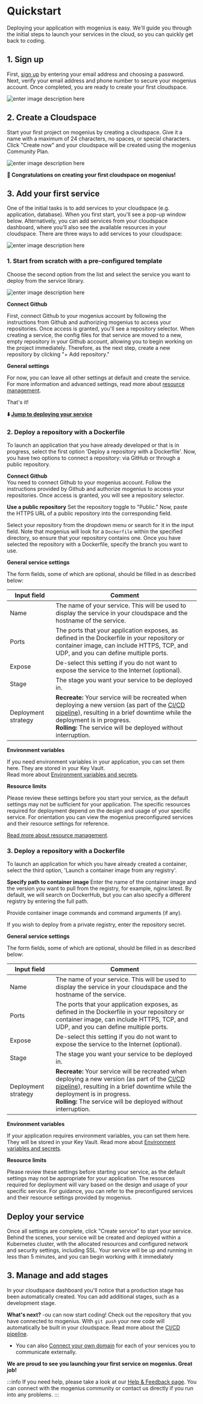 ﻿---
sidebar_position: 1
---

# Quickstart
Deploying your application with mogenius is easy. We'll guide you through the initial steps to launch your services in the cloud, so you can quickly get back to coding.

## 1. Sign up​
First, [sign up](https://studio.mogenius.com/user/registration) by entering your email address and choosing a password. Next, verify your email address and phone number to secure your mogenius account. Once completed, you are ready to create your first cloudspace.

![enter image description here](https://api.mogenius.com/file/id/48f657d6-2032-4b79-95f5-2f15f02e7e4e)
## 2. Create a Cloudspace

Start your first project on mogenius by creating a cloudspace. Give it a name with a maximum of 24 characters, no spaces, or special characters. Click "Create now" and your cloudspace will be created using the mogenius Community Plan. 

![enter image description here](https://api.mogenius.com/file/id/d9210359-7406-42f4-8d8f-854205294ce8)


**🥳 Congratulations on creating your first cloudspace on mogenius!**


## 3. Add your first service

One of the initial tasks is to add services to your cloudspace (e.g. application, database). When you first start, you'll see a pop-up window below. Alternatively, you can add services from your cloudspace dashboard, where you'll also see the available resources in your cloudspace. There are three ways to add services to your cloudspace:

![enter image description here](https://api.mogenius.com/file/id/1d25d25c-2715-4a3e-8201-ec8ceac94cef)

### 1. Start from scratch with a pre-configured template

Choose the second option from the list and select the service you want to deploy from the service library.

![enter image description here](https://api.mogenius.com/file/id/d5662765-de9b-4164-8f55-73e11d424be4)

**Connect Github**

First, connect Github to your mogenius account by following the instructions from Github and authorizing mogenius to access your repositories. Once access is granted, you'll see a repository selector. When creating a service, the config files for that service are moved to a new, empty repository in your Github account, allowing you to begin working on the project immediately. Therefore, as the next step, create a new repository by clicking "+ Add repository."

**General settings**

For now, you can leave all other settings at default and create the service. For more information and advanced settings, read more about [resource management](./../cloud-management/resource-management.md).

That's it!

**⬇️ [Jump to deploying your service](#deploy-your-service)**

### 2. Deploy a repository with a Dockerfile
To launch an application that you have already developed or that is in progress, select the first option 'Deploy a repository with a Dockerfile'. Now, you have two options to connect a repository: via GitHub or through a public repository.

**Connect Github**  
 You need to connect Github to your mogenius account. Follow the instructions provided by Github and authorize mogenius to access your repositories. Once access is granted, you will see a repository selector.

**Use a public repository**
Set the repository toggle to "Public." Now, paste the HTTPS URL of a public repository into the corresponding field.

Select your repository from the dropdown menu or search for it in the input field. Note that mogenius will look for a `Dockerfile` within the specified directory, so ensure that your repository contains one. Once you have selected the repository with a Dockerfile, specify the branch you want to use.

**General service settings**

The form fields, some of which are optional, should be filled in as described below:  

| Input field | Comment |
|---|---|
|Name|The name of your service. This will be used to display the service in your cloudspace and the hostname of the service. |
|Ports| The ports that your application exposes, as defined in the Dockerfile in your repository or container image, can include HTTPS, TCP, and UDP, and you can define multiple ports.|
|Expose| De-select this setting if you do not want to expose the service to the Internet (optional). |
|Stage| The stage you want your service to be deployed in. |
|Deployment strategy| **Recreate:** Your service will be recreated when deploying a new version (as part of the [CI/CD pipeline](./../development/cicd-pipeline.md)), resulting in a brief downtime while the deployment is in progress. <br />**Rolling:**  The service will be deployed without interruption.

**Environment variables**

If you need environment variables in your application, you can set them here. They are stored in your Key Vault.  
Read more about [Environment variables and secrets](../development/environment-variables-and-secrets.md).

**Resource limits**

Please review these settings before you start your service, as the default settings may not be sufficient for your application. The specific resources required for deployment depend on the design and usage of your specific service. For orientation you can view the mogenius preconfigured services and their resource settings for reference.

[Read more about resource management](./../cloud-management/resource-management.md).

### 3. Deploy a repository with a Dockerfile
To launch an application for which you have already created a container, select the third option, 'Launch a container image from any registry'.

**Specify path to container image**
Enter the name of the container image and the version you want to pull from the registry, for example, nginx:latest. By default, we will search on DockerHub, but you can also specify a different registry by entering the full path.

Provide container image commands and command arguments (if any).

If you wish to deploy from a private registry, enter the repository secret.

**General service settings**

The form fields, some of which are optional, should be filled in as described below:  

| Input field | Comment |
|---|---|
|Name|The name of your service. This will be used to display the service in your cloudspace and the hostname of the service. |
|Ports| The ports that your application exposes, as defined in the Dockerfile in your repository or container image, can include HTTPS, TCP, and UDP, and you can define multiple ports.|
|Expose| De-select this setting if you do not want to expose the service to the Internet (optional). |
|Stage| The stage you want your service to be deployed in. |
|Deployment strategy| **Recreate:** Your service will be recreated when deploying a new version (as part of the [CI/CD pipeline](./../development/cicd-pipeline.md)), resulting in a brief downtime while the deployment is in progress. <br />**Rolling:**  The service will be deployed without interruption.

**Environment variables**

If your application requires environment variables, you can set them here. They will be stored in your Key Vault. Read more about [Environment variables and secrets](../development/environment-variables-and-secrets.md).

**Resource limits**

Please review these settings before starting your service, as the default settings may not be appropriate for your application. The resources required for deployment will vary based on the design and usage of your specific service. For guidance, you can refer to the preconfigured services and their resource settings provided by mogenius.

## Deploy your service

Once all settings are complete, click "Create service" to start your service. Behind the scenes, your service will be created and deployed within a Kubernetes cluster, with the allocated resources and configured network and security settings, including SSL. Your service will be up and running in less than 5 minutes, and you can begin working with it immediately

## 3. Manage and add stages

In your cloudspace dashboard you'll notice that a production stage has been automatically created. You can add additional stages, such as a development stage.

**What's next?**
-ou can now start coding! Check out the repository that you have connected to mogenius. With `git push` your new code will automatically be built in your cloudspace. Read more about the [CI/CD pipeline](../development/cicd-pipeline.md).
-  You can also [Connect your own domain](domains.md) for each of your services you to communicate externally.

**We are proud to see you launching your first service on mogenius. Great job!**

:::info
If you need help, please take a look at our [Help & Feedback page](../general/help-feedback.md). You can connect with the mogenius community or contact us directly if you run into any problems.
:::

